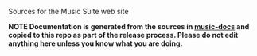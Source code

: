Sources for the Music Suite web site

**NOTE Documentation is generated from the sources in [music-docs](https://github.com/music-suite/music-docs) and copied to this repo as part of the release process. Please do not edit anything here unless you know what you are doing.**
